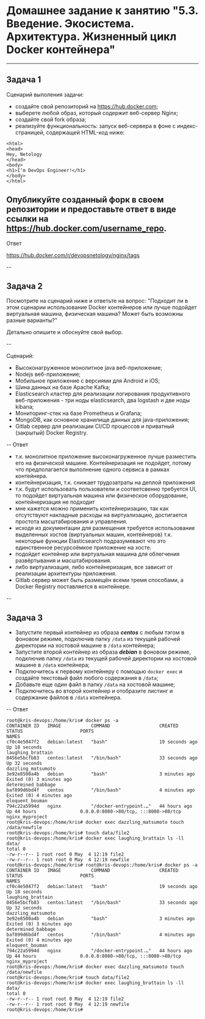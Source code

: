 # Домашнее задание к занятию "5.3. Введение. Экосистема. Архитектура. Жизненный цикл Docker контейнера"

---

## Задача 1

Сценарий выполения задачи:

- создайте свой репозиторий на https://hub.docker.com;
- выберете любой образ, который содержит веб-сервер Nginx;
- создайте свой fork образа;
- реализуйте функциональность:
запуск веб-сервера в фоне с индекс-страницей, содержащей HTML-код ниже:
```
<html>
<head>
Hey, Netology
</head>
<body>
<h1>I’m DevOps Engineer!</h1>
</body>
</html>
```
Опубликуйте созданный форк в своем репозитории и предоставьте ответ в виде ссылки на https://hub.docker.com/username_repo.
--
Ответ

https://hub.docker.com/r/devopsnetology/nginx/tags

--

## Задача 2

Посмотрите на сценарий ниже и ответьте на вопрос:
"Подходит ли в этом сценарии использование Docker контейнеров или лучше подойдет виртуальная машина, физическая машина? Может быть возможны разные варианты?"

Детально опишите и обоснуйте свой выбор.

--

Сценарий:

- Высоконагруженное монолитное java веб-приложение;
- Nodejs веб-приложение;
- Мобильное приложение c версиями для Android и iOS;
- Шина данных на базе Apache Kafka;
- Elasticsearch кластер для реализации логирования продуктивного веб-приложения - три ноды elasticsearch, два logstash и две ноды kibana;
- Мониторинг-стек на базе Prometheus и Grafana;
- MongoDB, как основное хранилище данных для java-приложения;
- Gitlab сервер для реализации CI/CD процессов и приватный (закрытый) Docker Registry.

--
Ответ

- т.к. монолитное приложение высоконагруженное лучше разместить его на физической машине. Контейнеризация не подойдет, потому что предполагается выполнение одного сервиса в рамках контейнера.
- контейнеризация, т.к. снижает трудозатраты на деплой приложения
- т.к. будут использовать пользователи и соответсвенно требуется UI, то подойдет виртуальная машина или физическое оборудование, контейнеризация не подходит
- мне кажется можно применить контейнеризацию, так как отсутствуют накладные расходы на виртуализацию, достигается простота масштабирования и управления. 
- исходя из документации для размещения требуется использование выделенных хостов (виртуальных машин, контейнеров) т.к. некоторые функции Elasticsearch подразумевают что это единственное ресурсоёмкое приложение на хосте.
- подойдет контейнер или виртуальная машина для облегчения развёртывания и масштабирования.
- либо виртуализация, либо контейнеризация, все зависит от реализации архитектуры приложения.
-  Gitlab сервер  может быть размещён всеми тремя способами, а Docker Registry поставляется в контейнере.

--

## Задача 3

- Запустите первый контейнер из образа ***centos*** c любым тэгом в фоновом режиме, подключив папку ```/data``` из текущей рабочей директории на хостовой машине в ```/data``` контейнера;
- Запустите второй контейнер из образа ***debian*** в фоновом режиме, подключив папку ```/data``` из текущей рабочей директории на хостовой машине в ```/data``` контейнера;
- Подключитесь к первому контейнеру с помощью ```docker exec``` и создайте текстовый файл любого содержания в ```/data```;
- Добавьте еще один файл в папку ```/data``` на хостовой машине;
- Подключитесь во второй контейнер и отобразите листинг и содержание файлов в ```/data``` контейнера.


--
Ответ
```
root@kris-devops:/home/kris# docker ps -a
CONTAINER ID   IMAGE           COMMAND                  CREATED          STATUS                     PORTS                                   NAMES
cf0c4e5047f2   debian:latest   "bash"                   19 seconds ago   Up 18 seconds                                                      laughing_brattain
0456e5bcfb83   centos:latest   "/bin/bash"              33 seconds ago   Up 32 seconds                                                      dazzling_matsumoto
3e92e8500a4b   debian          "bash"                   3 minutes ago    Exited (0) 3 minutes ago                                           determined_babbage
baf899d6bd4f   centos          "/bin/bash"              4 minutes ago    Exited (0) 4 minutes ago                                           eloquent_bouman
794c22a5994d   nginx           "/docker-entrypoint.…"   44 hours ago     Up 44 hours                0.0.0.0:8080->80/tcp, :::8080->80/tcp   nginx_myproject
root@kris-devops:/home/kris# docker exec dazzling_matsumoto touch /data/newfile
root@kris-devops:/home/kris# touch data/file2
root@kris-devops:/home/kris# docker exec laughing_brattain ls -ll data/
total 0
-rw-r--r-- 1 root root 0 May  4 12:19 file2
-rw-r--r-- 1 root root 0 May  4 12:19 newfile
root@kris-devops:/home/kris# root@kris-devops:/home/kris# docker ps -a
CONTAINER ID   IMAGE           COMMAND                  CREATED          STATUS                     PORTS                                   NAMES
cf0c4e5047f2   debian:latest   "bash"                   19 seconds ago   Up 18 seconds                                                      laughing_brattain
0456e5bcfb83   centos:latest   "/bin/bash"              33 seconds ago   Up 32 seconds                                                      dazzling_matsumoto
3e92e8500a4b   debian          "bash"                   3 minutes ago    Exited (0) 3 minutes ago                                           determined_babbage
baf899d6bd4f   centos          "/bin/bash"              4 minutes ago    Exited (0) 4 minutes ago                                           eloquent_bouman
794c22a5994d   nginx           "/docker-entrypoint.…"   44 hours ago     Up 44 hours                0.0.0.0:8080->80/tcp, :::8080->80/tcp   nginx_myproject
root@kris-devops:/home/kris# docker exec dazzling_matsumoto touch /data/newfile
root@kris-devops:/home/kris# touch data/file2
root@kris-devops:/home/kris# docker exec laughing_brattain ls -ll data/
total 0
-rw-r--r-- 1 root root 0 May  4 12:19 file2
-rw-r--r-- 1 root root 0 May  4 12:19 newfile
root@kris-devops:/home/kris#
```

